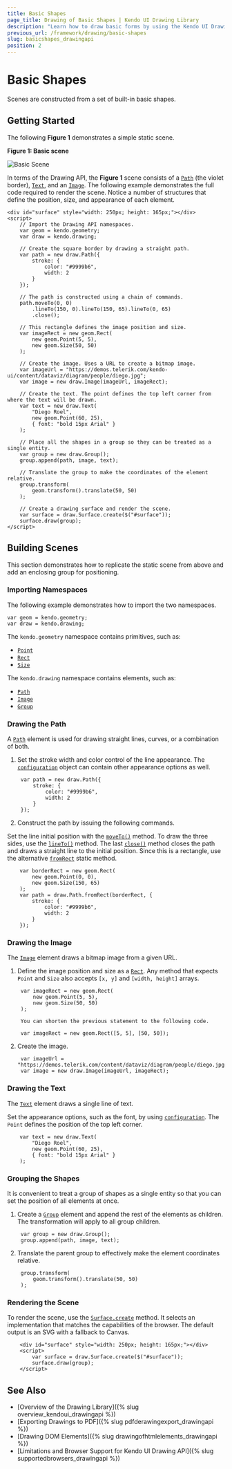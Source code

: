 ```yaml
---
title: Basic Shapes
page_title: Drawing of Basic Shapes | Kendo UI Drawing Library
description: "Learn how to draw basic forms by using the Kendo UI Drawing API."
previous_url: /framework/drawing/basic-shapes
slug: basicshapes_drawingapi
position: 2
---
```


# Basic Shapes

Scenes are constructed from a set of built-in basic shapes.

## Getting Started

The following **Figure 1** demonstrates a simple static scene.

**Figure 1: Basic scene**

![Basic Scene](images/basic-scene.png)

In terms of the Drawing API, the **Figure 1** scene consists of a [`Path`](/api/javascript/drawing/path) (the violet border), [`Text`](/api/javascript/drawing/text), and an [`Image`](/api/javascript/drawing/image). The following example demonstrates the full code required to render the scene. Notice a number of structures that define the position, size, and appearance of each element.

    <div id="surface" style="width: 250px; height: 165px;"></div>
    <script>
        // Import the Drawing API namespaces.
        var geom = kendo.geometry;
        var draw = kendo.drawing;

        // Create the square border by drawing a straight path.
        var path = new draw.Path({
            stroke: {
                color: "#9999b6",
                width: 2
            }
        });

        // The path is constructed using a chain of commands.
        path.moveTo(0, 0)
            .lineTo(150, 0).lineTo(150, 65).lineTo(0, 65)
            .close();

        // This rectangle defines the image position and size.
        var imageRect = new geom.Rect(
            new geom.Point(5, 5),
            new geom.Size(50, 50)
        );

        // Create the image. Uses a URL to create a bitmap image.
        var imageUrl = "https://demos.telerik.com/kendo-ui/content/dataviz/diagram/people/diego.jpg";
        var image = new draw.Image(imageUrl, imageRect);

        // Create the text. The point defines the top left corner from where the text will be drawn.
        var text = new draw.Text(
            "Diego Roel",
            new geom.Point(60, 25),
            { font: "bold 15px Arial" }
        );

        // Place all the shapes in a group so they can be treated as a single entity.
        var group = new draw.Group();
        group.append(path, image, text);

        // Translate the group to make the coordinates of the element relative.
        group.transform(
            geom.transform().translate(50, 50)
        );

        // Create a drawing surface and render the scene.
        var surface = draw.Surface.create($("#surface"));
        surface.draw(group);
    </script>

## Building Scenes

This section demonstrates how to replicate the static scene from above and add an enclosing group for positioning.

### Importing Namespaces

The following example demonstrates how to import the two namespaces.

    var geom = kendo.geometry;
    var draw = kendo.drawing;

The `kendo.geometry` namespace contains primitives, such as:
* [`Point`](/api/javascript/geometry/point)
* [`Rect`](/api/javascript/geometry/rect)
* [`Size`](/api/javascript/geometry/size)

The `kendo.drawing` namespace contains elements, such as:
* [`Path`](/api/javascript/dataviz/drawing/path)
* [`Image`](/api/javascript/dataviz/drawing/image)
* [`Group`](/api/javascript/dataviz/drawing/group)

### Drawing the Path

A [`Path`](/api/javascript/drawing/path) element is used for drawing straight lines, curves, or a combination of both.

1. Set the stroke width and color control of the line appearance. The [`configuration`](/api/javascript/drawing/path#configuration) object can contain other appearance options as well.

        var path = new draw.Path({
            stroke: {
                color: "#9999b6",
                width: 2
            }
        });

1. Construct the path by issuing the following commands.

  Set the line initial position with the [`moveTo()`](/api/javascript/drawing/path/methods/moveto) method. To draw the three sides, use the [`lineTo()`](/api/javascript/drawing/path/methods/lineto) method. The last [`close()`](/api/javascript/drawing/path/methods/close) method closes the path and draws a straight line to the initial position. Since this is a rectangle, use the alternative [`fromRect`](/api/javascript/drawing/path#fromrect) static method.

        var borderRect = new geom.Rect(
            new geom.Point(0, 0),
            new geom.Size(150, 65)
        );
        var path = draw.Path.fromRect(borderRect, {
            stroke: {
                color: "#9999b6",
                width: 2
            }
        });

### Drawing the Image

The [`Image`](/api/javascript/drawing/image) element draws a bitmap image from a given URL.

1. Define the image position and size as a [`Rect`](/api/javascript/geometry/rect). Any method that expects `Point` and `Size` also accepts `[x, y]` and `[width, height]` arrays.

        var imageRect = new geom.Rect(
            new geom.Point(5, 5),
            new geom.Size(50, 50)
        );

        You can shorten the previous statement to the following code.

        var imageRect = new geom.Rect([5, 5], [50, 50]);

1. Create the image.

        var imageUrl = "https://demos.telerik.com/content/dataviz/diagram/people/diego.jpg";
        var image = new draw.Image(imageUrl, imageRect);

### Drawing the Text

The [`Text`](/api/javascript/drawing/text) element draws a single line of text.

Set the appearance options, such as the font, by using [`configuration`](/api/javascript/drawing/text#configuration). The `Point` defines the position of the top left corner.

        var text = new draw.Text(
            "Diego Roel",
            new geom.Point(60, 25),
            { font: "bold 15px Arial" }
        );

### Grouping the Shapes

It is convenient to treat a group of shapes as a single entity so that you can set the position of all elements at once.

1. Create a [`Group`](/api/javascript/drawing/group) element and append the rest of the elements as children. The transformation will apply to all group children.

        var group = new draw.Group();
        group.append(path, image, text);

1. Translate the parent group to effectively make the element coordinates relative.

        group.transform(
            geom.transform().translate(50, 50)
        );

### Rendering the Scene

To render the scene, use the [`Surface.create`](/api/javascript/drawing/surface#create) method. It selects an implementation that matches the capabilities of the browser. The default output is an SVG with a fallback to Canvas.

        <div id="surface" style="width: 250px; height: 165px;"></div>
        <script>
            var surface = draw.Surface.create($("#surface"));
            surface.draw(group);
        </script>

## See Also

* [Overview of the Drawing Library]({% slug overview_kendoui_drawingapi %})
* [Exporting Drawings to PDF]({% slug pdfderawingexport_drawingapi %})
* [Drawing DOM Elements]({% slug drawingofhtmlelements_drawingapi %})
* [Limitations and Browser Support for Kendo UI Drawing API]({% slug supportedbrowsers_drawingapi %})

